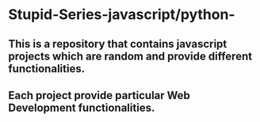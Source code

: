 # Stupid-Series-javascript/python-

## This is a repository that contains javascript projects which are random and provide different functionalities.
## Each project provide particular Web Development functionalities.
